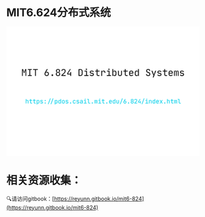 # MIT6.624分布式系统

![6.824](./images/6.824.png)

# 相关资源收集：

🔍请访问gitbook：[https://reyunn.gitbook.io/mit6-824](https://reyunn.gitbook.io/mit6-824)



